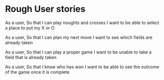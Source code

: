 # Rough User stories

As a user,
So that I can play noughts and crosses
I want to be able to select a place to put my X or O

As a user,
So that I can plan my next move
I want to see which fields are already taken

As a user,
So that I can play a proper game
I want to be unable to take a field that is already taken

As a user,
So that I know who has won
I want to be able to see the outcome of the game once it is complete
